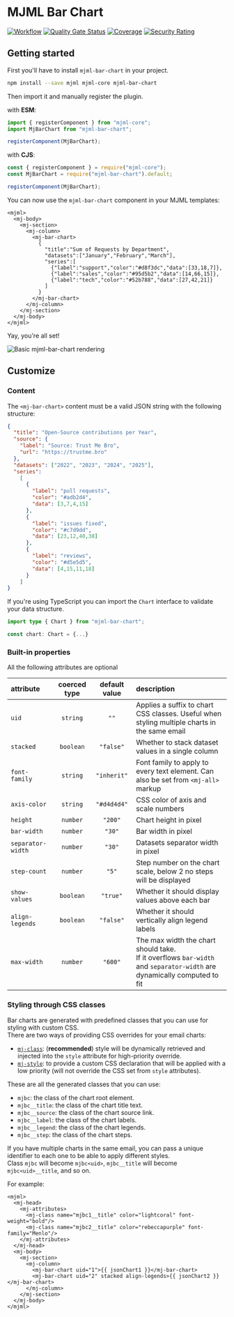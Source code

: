 # MJML Bar Chart
[![Workflow](https://img.shields.io/github/actions/workflow/status/Freezystem/mjml-bar-chart/test.yml?logo=github)](https://github.com/Freezystem/mjml-bar-chart/actions/workflows/test.yml?query=branch%3Amain)
[![Quality Gate Status](https://sonarcloud.io/api/project_badges/measure?project=Freezystem_mjml-bar-chart&metric=alert_status)](https://sonarcloud.io/summary/new_code?id=Freezystem_mjml-bar-chart)
[![Coverage](https://sonarcloud.io/api/project_badges/measure?project=Freezystem_mjml-bar-chart&metric=coverage)](https://sonarcloud.io/summary/new_code?id=Freezystem_mjml-bar-chart)
[![Security Rating](https://sonarcloud.io/api/project_badges/measure?project=Freezystem_mjml-bar-chart&metric=security_rating)](https://sonarcloud.io/summary/new_code?id=Freezystem_mjml-bar-chart)

## Getting started

First you'll have to install `mjml-bar-chart` in your project.

```sh
npm install --save mjml mjml-core mjml-bar-chart
```

Then import it and manually register the plugin.

with **ESM**:

```js
import { registerComponent } from "mjml-core";
import MjBarChart from "mjml-bar-chart";

registerComponent(MjBarChart);
```

with **CJS**:

```js
const { registerComponent } = require("mjml-core");
const MjBarChart = require("mjml-bar-chart").default;

registerComponent(MjBarChart);
```

You can now use the `mjml-bar-chart` component in your MJML templates:

```mjml
<mjml>
  <mj-body>
    <mj-section>
      <mj-column>
        <mj-bar-chart>
          {
            "title":"Sum of Requests by Department",
            "datasets":["January","February","March"],
            "series":[
              {"label":"support","color":"#d8f3dc","data":[33,18,7]},
              {"label":"sales","color":"#95d5b2","data":[14,66,15]},
              {"label":"tech","color":"#52b788","data":[27,42,21]}
            ]
          }
        </mj-bar-chart>
      </mj-column>
    </mj-section>
  </mj-body>
</mjml>
```

Yay, you're all set!

![Basic mjml-bar-chart rendering](https://repository-images.githubusercontent.com/398511647/a3509d00-707c-48e4-9686-7c1281b2af10)

## Customize

### Content

The `<mj-bar-chart>` content must be a valid JSON string with the following structure:
```json
{
  "title": "Open-Source contributions per Year",
  "source": {
    "label": "Source: Trust Me Bro",
    "url": "https://trustme.bro"
  },
  "datasets": ["2022", "2023", "2024", "2025"],
  "series": 
    [
      {
        "label": "pull requests",
        "color": "#adb2d4",
        "data": [3,7,4,15]
      },
      {
        "label": "issues fixed",
        "color": "#c7d9dd",
        "data": [23,12,40,38]
      },
      {
        "label": "reviews",
        "color": "#d5e5d5",
        "data": [4,15,11,18]
      }
    ]
}
```

If you're using TypeScript you can import the `Chart` interface to validate your data structure.

```ts
import type { Chart } from "mjml-bar-chart";

const chart: Chart = {...}
```

### Built-in properties

All the following attributes are optional

| attribute         | coerced type | default value | description                                                                                                                 |
|:------------------|:------------:|:-------------:|:----------------------------------------------------------------------------------------------------------------------------|
| `uid`             |   `string`   |     `""`      | Applies a suffix to chart CSS classes. Useful when styling multiple charts in the same email                                |
| `stacked`         |  `boolean`   |   `"false"`   | Whether to stack dataset values in a single column                                                                          |
| `font-family`     |   `string`   |  `"inherit"`  | Font family to apply to every text element. Can also be set from `<mj-all>` markup                                          |
| `axis-color`      |   `string`   |  `"#d4d4d4"`  | CSS color of axis and scale numbers                                                                                         |
| `height`          |   `number`   |    `"200"`    | Chart height in pixel                                                                                                       |
| `bar-width`       |   `number`   |    `"30"`     | Bar width in pixel                                                                                                          |
| `separator-width` |   `number`   |    `"30"`     | Datasets separator width in pixel                                                                                           |
| `step-count`      |   `number`   |     `"5"`     | Step number on the chart scale, below 2 no steps will be displayed                                                          |
| `show-values`     |  `boolean`   |   `"true"`    | Whether it should display values above each bar                                                                             |
| `align-legends`   |  `boolean`   |   `"false"`   | Whether it should vertically align legend labels                                                                            |
| `max-width`       |   `number`   |    `"600"`    | The max width the chart should take. <br/>If it overflows `bar-width` and `separator-width` are dynamically computed to fit |

### Styling through CSS classes

Bar charts are generated with predefined classes that you can use for styling with custom CSS.  
There are two ways of providing CSS overrides for your email charts:
 - [`mj-class`](https://documentation.mjml.io/#mj-attributes): (**recommended**) style will be dynamically retrieved and injected into the `style` attribute for high-priority override.
 - [`mj-style`](https://documentation.mjml.io/#mj-style): to provide a custom CSS declaration that will be applied with a low priority (will not override the CSS set from `style` attributes).

These are all the generated classes that you can use:
 - `mjbc`: the class of the chart root element.
 - `mjbc__title`: the class of the chart title text.
 - `mjbc__source`: the class of the chart source link.
 - `mjbc__label`: the class of the chart labels.
 - `mjbc__legend`: the class of the chart legends.
 - `mjbc__step`: the class of the chart steps.

If you have multiple charts in the same email, you can pass a unique identifier to each one to be able to apply different styles.  
Class `mjbc` will become `mjbc<uid>`, `mjbc__title` will become `mjbc<uid>__title`, and so on.

For example:
```mjml
<mjml>
  <mj-head>
    <mj-attributes>
      <mj-class name="mjbc1__title" color="lightcoral" font-weight="bold"/>
      <mj-class name="mjbc2__title" color="rebeccapurple" font-family="Menlo"/>
    </mj-attributes>
  </mj-head>
  <mj-body>
    <mj-section>
      <mj-column>
        <mj-bar-chart uid="1">{{ jsonChart1 }}</mj-bar-chart>
        <mj-bar-chart uid="2" stacked align-legends>{{ jsonChart2 }}</mj-bar-chart>
      </mj-column>
    </mj-section>
  </mj-body>
</mjml>
```
